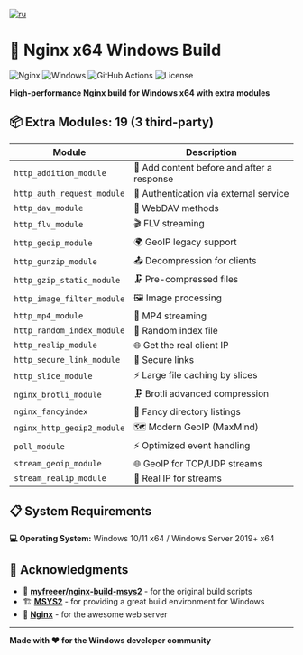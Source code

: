 [![ru](https://img.shields.io/badge/lang-ru-green.svg)](https://github.com/OSPanel/nginx/blob/main/README.ru.md)

# 🚀 Nginx x64 Windows Build

![Nginx](https://img.shields.io/badge/nginx-%23009639.svg?style=for-the-badge&logo=nginx&logoColor=white)
![Windows](https://img.shields.io/badge/Windows-0078D6?style=for-the-badge&logo=windows&logoColor=white)
![GitHub Actions](https://img.shields.io/badge/github%20actions-%232671E5.svg?style=for-the-badge&logo=githubactions&logoColor=white)
![License](https://img.shields.io/badge/License-BSD%202--Clause-blue.svg?style=for-the-badge)

**High-performance Nginx build for Windows x64 with extra modules**  

## 📦 Extra Modules: 19 (3 third-party)

| Module | Description |
|--------|-------------|
| `http_addition_module` | 📝 Add content before and after a response |
| `http_auth_request_module` | 🔐 Authentication via external service |
| `http_dav_module` | 📂 WebDAV methods |
| `http_flv_module` | 🎬 FLV streaming |
| `http_geoip_module` | 🌍 GeoIP legacy support |
| `http_gunzip_module` | 📤 Decompression for clients |
| `http_gzip_static_module` | 🗜️ Pre-compressed files |
| `http_image_filter_module` | 🖼️ Image processing |
| `http_mp4_module` | 🎥 MP4 streaming |
| `http_random_index_module` | 🎲 Random index file |
| `http_realip_module` | 🌐 Get the real client IP |
| `http_secure_link_module` | 🔗 Secure links |
| `http_slice_module` | ⚡ Large file caching by slices |
| `nginx_brotli_module` | 🗜️ Brotli advanced compression |
| `nginx_fancyindex` | 🎨 Fancy directory listings |
| `nginx_http_geoip2_module` | 🗺️ Modern GeoIP (MaxMind) |
| `poll_module` | ⚡ Optimized event handling |
| `stream_geoip_module` | 🌐 GeoIP for TCP/UDP streams |
| `stream_realip_module` | 📡 Real IP for streams |

## 📋 System Requirements  

**💻 Operating System:**  Windows 10/11 x64 / Windows Server 2019+ x64  

## 🙏 Acknowledgments  

- 💝 **[myfreeer/nginx-build-msys2](https://github.com/myfreeer/nginx-build-msys2)** - for the original build scripts  
- 🏗️ **[MSYS2](https://www.msys2.org/)** - for providing a great build environment for Windows  
- 🌟 **[Nginx](https://nginx.org/)** - for the awesome web server  

---

**Made with ❤️ for the Windows developer community**
